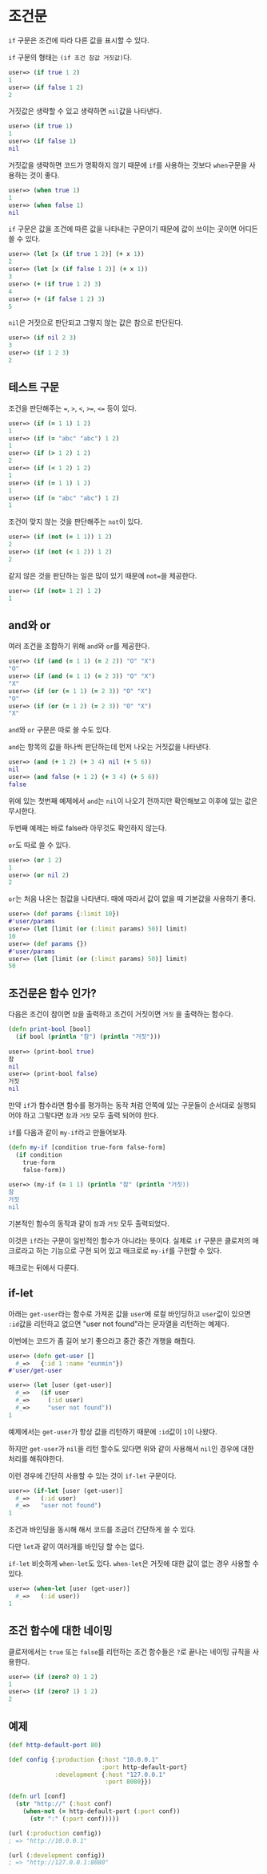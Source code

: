 # 조건문

`if` 구문은 조건에 따라 다른 값을 표시할 수 있다.

`if` 구문의 형태는 `(if 조건 참값 거짓값)`다.

```clojure
user=> (if true 1 2)
1
user=> (if false 1 2)
2
```

거짓값은 생략할 수 있고 생략하면 `nil`값을 나타낸다.

```clojure
user=> (if true 1)
1
user=> (if false 1)
nil
```

거짓값을 생략하면 코드가 명확하지 않기 때문에 `if`를 사용하는 것보다 `when`구문을 사용하는 것이 좋다.

```clojure
user=> (when true 1)
1
user=> (when false 1)
nil
```

`if` 구문은 값을 조건에 따른 값을 나타내는 구문이기 때문에 값이 쓰이는 곳이면 어디든 쓸 수 있다.

```clojure
user=> (let [x (if true 1 2)] (+ x 1))
2
user=> (let [x (if false 1 2)] (+ x 1))
3
user=> (+ (if true 1 2) 3)
4
user=> (+ (if false 1 2) 3)
5
```

`nil`은 거짓으로 판단되고 그렇지 않는 값은 참으로 판단된다.

```clojure
user=> (if nil 2 3)
3
user=> (if 1 2 3)
2
```

## 테스트 구문

조건을 판단해주는 `=`, `>`, `<`, `>=`, `<=` 등이 있다.

```clojure
user=> (if (= 1 1) 1 2)
1
user=> (if (= "abc" "abc") 1 2)
1
user=> (if (> 1 2) 1 2)
2
user=> (if (< 1 2) 1 2)
1
user=> (if (= 1 1) 1 2)
1
user=> (if (= "abc" "abc") 1 2)
1
```

조건이 맞지 않는 것을 판단해주는 `not`이 있다.

```clojure
user=> (if (not (= 1 1)) 1 2)
2
user=> (if (not (< 1 2)) 1 2)
2
```

같지 않은 것을 판단하는 일은 많이 있기 때문에 `not=`을 제공한다.

```clojure
user=> (if (not= 1 2) 1 2)
1
```

## and와 or

여러 조건을 조합하기 위해 `and`와 `or`를 제공한다.

```clojure
user=> (if (and (= 1 1) (= 2 2)) "O" "X")
"O"
user=> (if (and (= 1 1) (= 2 3)) "O" "X")
"X"
user=> (if (or (= 1 1) (= 2 3)) "O" "X")
"O"
user=> (if (or (= 1 2) (= 2 3)) "O" "X")
"X"
```

`and`와 `or` 구문은 따로 쓸 수도 있다.

`and`는 항목의 값을 하나씩 판단하는데 먼저 나오는 거짓값을 나타낸다.

```clojure
user=> (and (+ 1 2) (+ 3 4) nil (+ 5 6))
nil
user=> (and false (+ 1 2) (+ 3 4) (+ 5 6))
false
```

위에 있는 첫번째 예제에서 `and`는 `nil`이 나오기 전까지만 확인해보고 이후에 있는 값은 무시한다. 

두번째 예제는 바로 false라 아무것도 확인하지 않는다.

`or`도 따로 쓸 수 있다.

```clojure
user=> (or 1 2)
1
user=> (or nil 2)
2
```

`or`는 처음 나온는 참값을 나타낸다. 때에 따라서 값이 없을 때 기본값을 사용하기 좋다.

```clojure
user=> (def params {:limit 10})
#'user/params
user=> (let [limit (or (:limit params) 50)] limit)
10
user=> (def params {})
#'user/params
user=> (let [limit (or (:limit params) 50)] limit)
50
```

## 조건문은 함수 인가?

다음은 조건이 참이면 `참`을 출력하고 조건이 거짓이면 `거짓` 을 출력하는 함수다.

```clojure
(defn print-bool [bool]
  (if bool (println "참") (println "거짓")))
  
user=> (print-bool true)
참
nil
user=> (print-bool false)
거짓
nil  
```

만약 `if`가 함수라면 함수를 평가하는 동작 처럼 안쪽에 있는 구문들이 순서대로 실행되어야 하고 그렇다면 `참`과 `거짓` 모두 출력 되어야 한다.

`if`를 다음과 같이 `my-if`라고 만들어보자.

```clojure
(defn my-if [condition true-form false-form]
  (if condition
    true-form
    false-form))
    
user=> (my-if (= 1 1) (println "참" (println "거짓))
참
거짓
nil
```

기본적인 함수의 동작과 같이 `참`과 `거짓` 모두 출력되었다.

이것은 `if`라는 구문이 일반적인 함수가 아니라는 뜻이다. 
실제로 `if` 구문은 클로저의 매크로라고 하는 기능으로 구현 되어 있고 매크로로 `my-if`를 구현할 수 있다. 

매크로는 뒤에서 다룬다.

## if-let

아래는 `get-user`라는 함수로 가져온 값을 `user`에 로컬 바인딩하고 `user`값이 있으면 `:id`값을 리턴하고 없으면 "user not found"라는 문자열을 리턴하는 예제다.

이번에는 코드가 좀 길어 보기 좋으라고 중간 중간 개행을 해줬다.

```clojure
user=> (defn get-user []
  #_=>   {:id 1 :name "eunmin"})
#'user/get-user

user=> (let [user (get-user)]
  #_=>   (if user
  #_=>     (:id user)
  #_=>     "user not found"))
1
```

예제에서는 `get-user`가 항상 값을 리턴하기 때문에 `:id`값이  `1`이 나왔다.

하지만 `get-user`가 `nil`을 리턴 할수도 있다면 위와 같이 사용해서 `nil`인 경우에 대한 처리를 해줘야한다.

이런 경우에 간단히 사용할 수 있는 것이 `if-let` 구문이다.

```clojure
user=> (if-let [user (get-user)]
  #_=>   (:id user)
  #_=>   "user not found")
1
```

조건과 바인딩을 동시해 해서 코드를 조금더 간단하게 쓸 수 있다.

다만 `let`과 같이 여러개를 바인딩 할 수는 없다.

`if-let` 비슷하게 `when-let`도 있다. `when-let`은 거짓에 대한 값이 없는 경우 사용할 수 있다.

```clojure
user=> (when-let [user (get-user)]
  #_=>   (:id user))
1
```

## 조건 함수에 대한 네이밍

클로저에서는 `true` 또는 `false`를 리턴하는 조건 함수들은 `?`로 끝나는 네이밍 규칙을 사용한다.

```clojure
user=> (if (zero? 0) 1 2)
1
user=> (if (zero? 1) 1 2)
2
```

## 예제

```clojure
(def http-default-port 80)

(def config {:production {:host "10.0.0.1"
                          :port http-default-port}
             :development {:host "127.0.0.1"
                           :port 8080}})

(defn url [conf]
  (str "http://" (:host conf)
    (when-not (= http-default-port (:port conf))
      (str ":" (:port conf)))))

(url (:production config))
; => "http://10.0.0.1"

(url (:development config))
; => "http://127.0.0.1:8080"
```